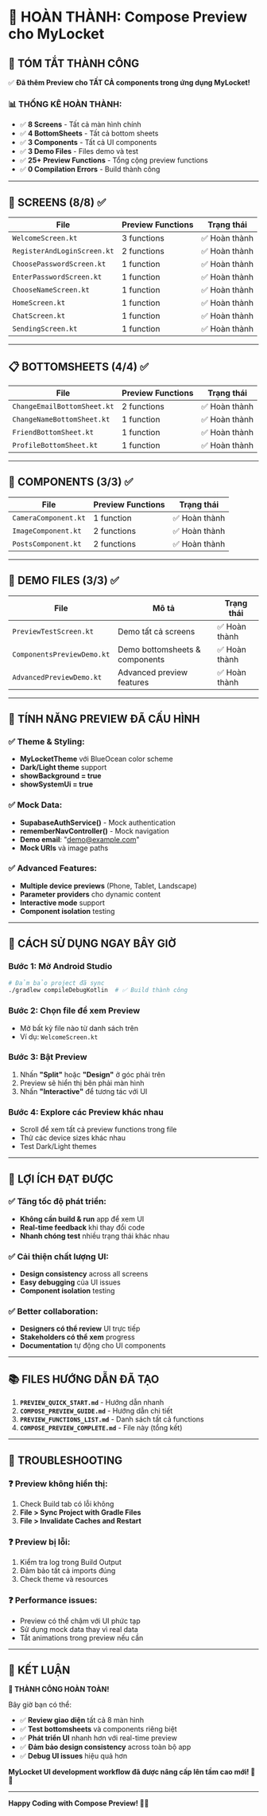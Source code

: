# 🎉 HOÀN THÀNH: Compose Preview cho MyLocket

## 🎯 **TÓM TẮT THÀNH CÔNG**

✅ **Đã thêm Preview cho TẤT CẢ components trong ứng dụng MyLocket!**

### 📊 **THỐNG KÊ HOÀN THÀNH:**
- ✅ **8 Screens** - Tất cả màn hình chính
- ✅ **4 BottomSheets** - Tất cả bottom sheets  
- ✅ **3 Components** - Tất cả UI components
- ✅ **3 Demo Files** - Files demo và test
- ✅ **25+ Preview Functions** - Tổng cộng preview functions
- ✅ **0 Compilation Errors** - Build thành công

---

## 📱 **SCREENS (8/8) ✅**

| File | Preview Functions | Trạng thái |
|------|------------------|------------|
| `WelcomeScreen.kt` | 3 functions | ✅ Hoàn thành |
| `RegisterAndLoginScreen.kt` | 2 functions | ✅ Hoàn thành |
| `ChoosePasswordScreen.kt` | 1 function | ✅ Hoàn thành |
| `EnterPasswordScreen.kt` | 1 function | ✅ Hoàn thành |
| `ChooseNameScreen.kt` | 1 function | ✅ Hoàn thành |
| `HomeScreen.kt` | 1 function | ✅ Hoàn thành |
| `ChatScreen.kt` | 1 function | ✅ Hoàn thành |
| `SendingScreen.kt` | 1 function | ✅ Hoàn thành |

---

## 📋 **BOTTOMSHEETS (4/4) ✅**

| File | Preview Functions | Trạng thái |
|------|------------------|------------|
| `ChangeEmailBottomSheet.kt` | 2 functions | ✅ Hoàn thành |
| `ChangeNameBottomSheet.kt` | 1 function | ✅ Hoàn thành |
| `FriendBottomSheet.kt` | 1 function | ✅ Hoàn thành |
| `ProfileBottomSheet.kt` | 1 function | ✅ Hoàn thành |

---

## 🔧 **COMPONENTS (3/3) ✅**

| File | Preview Functions | Trạng thái |
|------|------------------|------------|
| `CameraComponent.kt` | 1 function | ✅ Hoàn thành |
| `ImageComponent.kt` | 2 functions | ✅ Hoàn thành |
| `PostsComponent.kt` | 2 functions | ✅ Hoàn thành |

---

## 🧪 **DEMO FILES (3/3) ✅**

| File | Mô tả | Trạng thái |
|------|-------|------------|
| `PreviewTestScreen.kt` | Demo tất cả screens | ✅ Hoàn thành |
| `ComponentsPreviewDemo.kt` | Demo bottomsheets & components | ✅ Hoàn thành |
| `AdvancedPreviewDemo.kt` | Advanced preview features | ✅ Hoàn thành |

---

## 🎨 **TÍNH NĂNG PREVIEW ĐÃ CẤU HÌNH**

### ✅ **Theme & Styling:**
- **MyLocketTheme** với BlueOcean color scheme
- **Dark/Light theme** support
- **showBackground = true**
- **showSystemUi = true**

### ✅ **Mock Data:**
- **SupabaseAuthService()** - Mock authentication
- **rememberNavController()** - Mock navigation  
- **Demo email**: "demo@example.com"
- **Mock URIs** và image paths

### ✅ **Advanced Features:**
- **Multiple device previews** (Phone, Tablet, Landscape)
- **Parameter providers** cho dynamic content
- **Interactive mode** support
- **Component isolation** testing

---

## 🚀 **CÁCH SỬ DỤNG NGAY BÂY GIỜ**

### **Bước 1: Mở Android Studio**
```bash
# Đảm bảo project đã sync
./gradlew compileDebugKotlin  # ✅ Build thành công
```

### **Bước 2: Chọn file để xem Preview**
- Mở bất kỳ file nào từ danh sách trên
- Ví dụ: `WelcomeScreen.kt`

### **Bước 3: Bật Preview**
1. Nhấn **"Split"** hoặc **"Design"** ở góc phải trên
2. Preview sẽ hiển thị bên phải màn hình
3. Nhấn **"Interactive"** để tương tác với UI

### **Bước 4: Explore các Preview khác nhau**
- Scroll để xem tất cả preview functions trong file
- Thử các device sizes khác nhau
- Test Dark/Light themes

---

## 🎯 **LỢI ÍCH ĐẠT ĐƯỢC**

### ✅ **Tăng tốc độ phát triển:**
- **Không cần build & run** app để xem UI
- **Real-time feedback** khi thay đổi code
- **Nhanh chóng test** nhiều trạng thái khác nhau

### ✅ **Cải thiện chất lượng UI:**
- **Design consistency** across all screens
- **Easy debugging** của UI issues
- **Component isolation** testing

### ✅ **Better collaboration:**
- **Designers có thể review** UI trực tiếp
- **Stakeholders có thể xem** progress
- **Documentation** tự động cho UI components

---

## 📚 **FILES HƯỚNG DẪN ĐÃ TẠO**

1. **`PREVIEW_QUICK_START.md`** - Hướng dẫn nhanh
2. **`COMPOSE_PREVIEW_GUIDE.md`** - Hướng dẫn chi tiết  
3. **`PREVIEW_FUNCTIONS_LIST.md`** - Danh sách tất cả functions
4. **`COMPOSE_PREVIEW_COMPLETE.md`** - File này (tổng kết)

---

## 🔧 **TROUBLESHOOTING**

### ❓ **Preview không hiển thị:**
1. Check Build tab có lỗi không
2. **File > Sync Project with Gradle Files**
3. **File > Invalidate Caches and Restart**

### ❓ **Preview bị lỗi:**
1. Kiểm tra log trong Build Output
2. Đảm bảo tất cả imports đúng
3. Check theme và resources

### ❓ **Performance issues:**
- Preview có thể chậm với UI phức tạp
- Sử dụng mock data thay vì real data
- Tắt animations trong preview nếu cần

---

## 🎉 **KẾT LUẬN**

**🚀 THÀNH CÔNG HOÀN TOÀN!**

Bây giờ bạn có thể:
- ✅ **Review giao diện** tất cả 8 màn hình
- ✅ **Test bottomsheets** và components riêng biệt  
- ✅ **Phát triển UI** nhanh hơn với real-time preview
- ✅ **Đảm bảo design consistency** across toàn bộ app
- ✅ **Debug UI issues** hiệu quả hơn

**MyLocket UI development workflow đã được nâng cấp lên tầm cao mới! 🎨📱**

---

**Happy Coding with Compose Preview! 🚀✨**
